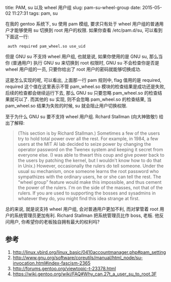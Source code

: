 title: PAM, su 以及 wheel 用户组
slug: pam-su-wheel-group
date: 2015-05-02 11:27:31
tags: pam, su

在我的 gentoo 系统下, su 使用 pam 模组, 要求只有处于 wheel 用户组的普通用户才能够使用 su 切换到 root 用户的权限. 如果你查看 /etc/pam.d/su, 可以看到下面这一行:

     auth required pam_wheel.so use_uid

但是 GNU su 不支持 wheel 用户组, 也就是说, 如果你使用的是 GNU su, 那么当你 (普通用户) 执行 GNU su 来切换到 root 权限时, GNU su 不会检查你是否是 wheel 用户组的一员, 只要你给出了 root 用户的密码就能够切换成功.

这是怎么实现的呢, 可以看出, 上面那一行 pam 规则中, flag 值用的是 required, required 这个值在这里表示不管 pam_wheel.so 模块的检查结果是成功还是失败, 后续的检查都会继续运行下去, 那么 GNU su 只要忽略 pam_wheel.so 的检查结果就可以了. 而其他的 su 实现, 则不会忽略 pam_wheel.so 的检查结果, 当 pam_wheel.so 结果为失败的时候, su 就会阻止用户切换权限.

至于为什么 GNU su 要不支持 wheel 用户组. Rchard Stallman (向大神致敬!) 给出了解释:

> (This section is by Richard Stallman.)
> Sometimes a few of the users try to hold total power over all the rest. For example, in 1984, a few users at the MIT AI lab decided to seize power by changing the operator password on the Twenex system and keeping it secret from everyone else. (I was able to thwart this coup and give power back to the users by patching the kernel, but I wouldn't know how to do that in Unix.)
> However, occasionally the rulers do tell someone. Under the usual su mechanism, once someone learns the root password who sympathizes with the ordinary users, he or she can tell the rest. The “wheel group” feature would make this impossible, and thus cement the power of the rulers.
> I'm on the side of the masses, not that of the rulers. If you are used to supporting the bosses and sysadmins in whatever they do, you might find this idea strange at first.

总的来说, 就是说支持 wheel 用户组, 会对普通用户更加不利, 而对掌管着 root 用户的系统管理员更加有利. Richard Stallman 把系统管理员比作 boss, 老板. 他反问用户, 你希望你的老板独自拥有最大的权利吗?

## 参考

1. http://linux.vbird.org/linux_basic/0410accountmanager.php#pam_setting
2. http://www.gnu.org/software/coreutils/manual/html_node/su-invocation.html#index-fascism-2365
3. http://forums.gentoo.org/viewtopic-t-23378.html
4. https://wiki.gentoo.org/wiki/FAQ#Why_can.27t_a_user_su_to_root.3F
